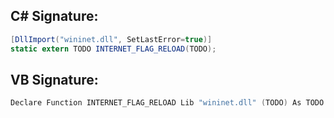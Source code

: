
## C# Signature:
```cs
[DllImport("wininet.dll", SetLastError=true)]
static extern TODO INTERNET_FLAG_RELOAD(TODO);
```

## VB Signature:
```cs
Declare Function INTERNET_FLAG_RELOAD Lib "wininet.dll" (TODO) As TODO
```
